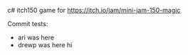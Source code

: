 c# itch150
game for https://itch.io/jam/mini-jam-150-magic

Commit tests:
* ari was here
* drewp was here
hi
